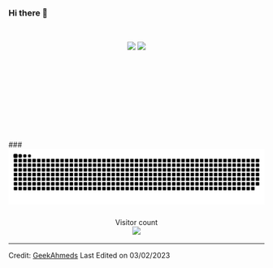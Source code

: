### Hi there 👋

<!--
**GeekAhmeds/geekahmeds** is a ✨ _special_ ✨ repository because its `README.md` (this file) appears on your GitHub profile.

Here are some ideas to get you started:

- 🔭 I’m currently working on ...
- 🌱 I’m currently learning ...
- 👯 I’m looking to collaborate on ...
- 🤔 I’m looking for help with ...
- 💬 Ask me about ...
- 📫 How to reach me: ...
- 😄 Pronouns: ...
- ⚡ Fun fact: ...
-->
<br/>

<p align="center" style="height: 180px;">
    <img style="height:10rem" src="https://github-readme-stats.vercel.app/api?username=GeekAhmeds&bg_color=30,e96443,904e95&title_color=fff&text_color=fff&show_icons=true&theme=radical" />
    <img style="height:10rem;" src="https://github-readme-streak-stats.herokuapp.com/?user=GeekAhmeds&theme=radical&show_icons=true&border=e4e2e2" />
</p>
###

<div align="center">
    <picture align="center">

<img src="https://raw.githubusercontent.com/geekahmeds/geekahmeds/output/snake.svg" alt="Snake animation" />
    </picture>

</div>

###

<p align="center"> 
  <div align="center">Visitor count</div>
  <div align="center">
    <img src="https://profile-counter.glitch.me/GeekAhmeds/count.svg"/>
  </div> 
</p>

------

Credit: [GeekAhmeds](https://github.com/GeekAhmeds)
Last Edited on 03/02/2023
